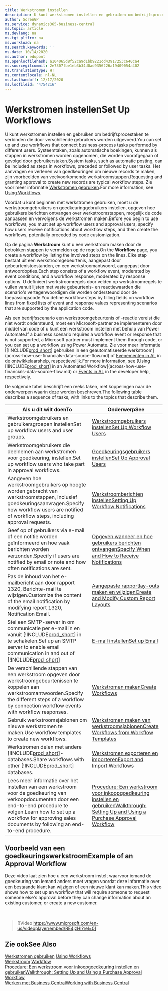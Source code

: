 ```yaml
---
title: Werkstromen instellen
description: U kunt werkstromen instellen en gebruiken om bedrijfsprocestaken te verbinden die door verschillende gebruikers worden uitgevoerd. Lees meer over de verschillende stappen die u moet nemen.
author: SorenGP
ms.service: dynamics365-business-central
ms.topic: article
ms.devlang: na
ms.tgt_pltfrm: na
ms.workload: na
ms.search.keywords: ''
ms.date: 10/14/2020
ms.author: edupont
ms.openlocfilehash: a104065d8f52ca9d1bb9221cd43917253c640ca4
ms.sourcegitcommit: 2e7307fbe1eb3b34d0ad9356226a19409054a402
ms.translationtype: HT
ms.contentlocale: nl-NL
ms.lasthandoff: 12/17/2020
ms.locfileid: "4754216"
---
```

# <a name="set-up-workflows"></a><span data-ttu-id="44145-104">Werkstromen instellen</span><span class="sxs-lookup"><span data-stu-id="44145-104">Set Up Workflows</span></span>

<span data-ttu-id="44145-105">U kunt werkstromen instellen en gebruiken om bedrijfsprocestaken te verbinden die door verschillende gebruikers worden uitgevoerd.</span><span class="sxs-lookup"><span data-stu-id="44145-105">You can set up and use workflows that connect business-process tasks performed by different users.</span></span> <span data-ttu-id="44145-106">Systeemtaken, zoals automatische boekingen, kunnen als stappen in werkstromen worden opgenomen, die worden voorafgegaan of gevolgd door gebruikerstaken.</span><span class="sxs-lookup"><span data-stu-id="44145-106">System tasks, such as automatic posting, can be included as steps in workflows, preceded or followed by user tasks.</span></span> <span data-ttu-id="44145-107">Het aanvragen en verlenen van goedkeuringen om nieuwe records te maken, zijn voorbeelden van veelvoorkomende werkstroomstappen.</span><span class="sxs-lookup"><span data-stu-id="44145-107">Requesting and granting approval to create new records are typical workflow steps.</span></span> <span data-ttu-id="44145-108">Zie voor meer informatie [Werkstromen gebruiken](across-use-workflows.md).</span><span class="sxs-lookup"><span data-stu-id="44145-108">For more information, see [Using Workflows](across-use-workflows.md).</span></span>  

 <span data-ttu-id="44145-109">Voordat u kunt beginnen met werkstromen gebruiken, moet u de werkstroomgebruikers en goedkeuringgebruikers instellen, opgeven hoe gebruikers berichten ontvangen over werkstroomstappen, mogelijk de code aanpassen en vervolgens de werkstromen maken.</span><span class="sxs-lookup"><span data-stu-id="44145-109">Before you begin to use workflows, you must set up workflow users and approval users, specify how users receive notifications about workflow steps, and then create the workflows, potentially preceded by code customization.</span></span>  

 <span data-ttu-id="44145-110">Op de pagina **Werkstroom** kunt u een werkstroom maken door de betrokken stappen te vermelden op de regels.</span><span class="sxs-lookup"><span data-stu-id="44145-110">On the **Workflow** page, you create a workflow by listing the involved steps on the lines.</span></span> <span data-ttu-id="44145-111">Elke stap bestaat uit een werkstroomgebeurtenis, aangepast door gebeurtenistoestanden, en een werkstroomantwoord, aangepast door antwoordopties.</span><span class="sxs-lookup"><span data-stu-id="44145-111">Each step consists of a workflow event, moderated by event conditions, and a workflow response, moderated by response options.</span></span> <span data-ttu-id="44145-112">U definieert werkstroomregels door velden op werkstroomregels te vullen vanuit lijsten met vaste gebeurtenis- en reactiewaarden die scenario's vertegenwoordigen die worden ondersteund door de toepassingscode.</span><span class="sxs-lookup"><span data-stu-id="44145-112">You define workflow steps by filling fields on workflow lines from fixed lists of event and response values representing scenarios that are supported by the application code.</span></span>  

 <span data-ttu-id="44145-113">Als een bedrijfsscenario een werkstroomgebeurtenis of -reactie vereist die niet wordt ondersteund, moet een Microsoft-partner ze implementeren door middel van code of u kunt een werkstroom instellen met behulp van Power Automate.</span><span class="sxs-lookup"><span data-stu-id="44145-113">If a business scenario requires a workflow event or response that is not supported, a Microsoft partner must implement them through code, or you can set up a workflow using Power Automate.</span></span> <span data-ttu-id="44145-114">Zie voor meer informatie [[!INCLUDE[prod_short](includes/prod_short.md)] gebruiken in een geautomatiseerde werkstroom](across-how-use-financials-data-source-flow.md) of [Evenementen in AL](/dynamics365/business-central/dev-itpro/developer/devenv-events-in-al) in de ontwikkelaarshelp, respectievelijk.</span><span class="sxs-lookup"><span data-stu-id="44145-114">For more information, see [Using [!INCLUDE[prod_short](includes/prod_short.md)] in an Automated Workflow](across-how-use-financials-data-source-flow.md) or [Events in AL](/dynamics365/business-central/dev-itpro/developer/devenv-events-in-al) in the developer help, respectively.</span></span>

 <span data-ttu-id="44145-115">De volgende tabel beschrijft een reeks taken, met koppelingen naar de onderwerpen waarin deze worden beschreven.</span><span class="sxs-lookup"><span data-stu-id="44145-115">The following table describes a sequence of tasks, with links to the topics that describe them.</span></span>  

|<span data-ttu-id="44145-116">**Als u dit wilt doen**</span><span class="sxs-lookup"><span data-stu-id="44145-116">**To**</span></span>|<span data-ttu-id="44145-117">**Onderwerp**</span><span class="sxs-lookup"><span data-stu-id="44145-117">**See**</span></span>|  
|------------|-------------|  
|<span data-ttu-id="44145-118">Werkstroomgebruikers en gebruikersgroepen instellen</span><span class="sxs-lookup"><span data-stu-id="44145-118">Set up workflow users and user groups.</span></span>|[<span data-ttu-id="44145-119">Werkstroomgebruikers instellen</span><span class="sxs-lookup"><span data-stu-id="44145-119">Set Up Workflow Users</span></span>](across-how-to-set-up-workflow-users.md)|  
|<span data-ttu-id="44145-120">Werkstroomgebruikers die deelnemen aan werkstromen voor goedkeuring, instellen.</span><span class="sxs-lookup"><span data-stu-id="44145-120">Set up workflow users who take part in approval workflows.</span></span>|[<span data-ttu-id="44145-121">Goedkeuringsgebruikers instellen</span><span class="sxs-lookup"><span data-stu-id="44145-121">Set Up Approval Users</span></span>](across-how-to-set-up-approval-users.md)|  
|<span data-ttu-id="44145-122">Aangeven hoe werkstroomgebruikers op hoogte worden gebracht van werkstroomstappen, inclusief goedkeuringsaanvragen.</span><span class="sxs-lookup"><span data-stu-id="44145-122">Specify how workflow users are notified of workflow steps, including approval requests.</span></span>|[<span data-ttu-id="44145-123">Werkstroomberichten instellen</span><span class="sxs-lookup"><span data-stu-id="44145-123">Setting Up Workflow Notifications</span></span>](across-setting-up-workflow-notifications.md)|  
|<span data-ttu-id="44145-124">Geef op of gebruikers via e-mail of een notitie worden geïnformeerd en hoe vaak berichten worden verzonden.</span><span class="sxs-lookup"><span data-stu-id="44145-124">Specify if users are notified by email or note and how often notifications are sent.</span></span>|[<span data-ttu-id="44145-125">Opgeven wanneer en hoe gebruikers berichten ontvangen</span><span class="sxs-lookup"><span data-stu-id="44145-125">Specify When and How to Receive Notifications</span></span>](across-how-to-specify-when-and-how-to-receive-notifications.md)|  
|<span data-ttu-id="44145-126">Pas de inhoud van het e-mailbericht aan door rapport 1320, Berichte-mail te wijzigen.</span><span class="sxs-lookup"><span data-stu-id="44145-126">Customize the content of the email notification by modifying report 1320, Notification Email.</span></span>|[<span data-ttu-id="44145-127">Aangepaste rapportlay-outs maken en wijzigen</span><span class="sxs-lookup"><span data-stu-id="44145-127">Create and Modify Custom Report Layouts</span></span>](ui-how-create-custom-report-layout.md)|  
|<span data-ttu-id="44145-128">Stel een SMTP-server in om communicatie per e-mail in en vanuit [!INCLUDE[prod_short](includes/prod_short.md)] in te schakelen.</span><span class="sxs-lookup"><span data-stu-id="44145-128">Set up an SMTP server to enable email communication in and out of [!INCLUDE[prod_short](includes/prod_short.md)]</span></span>|[<span data-ttu-id="44145-129">E-mail instellen</span><span class="sxs-lookup"><span data-stu-id="44145-129">Set up Email</span></span>](admin-how-setup-email.md)|
|<span data-ttu-id="44145-130">De verschillende stappen van een werkstroom opgeven door werkstroomgebeurtenissen te koppelen aan werkstroomantwoorden.</span><span class="sxs-lookup"><span data-stu-id="44145-130">Specify the different steps of a workflow by connection workflow events with workflow responses.</span></span>|[<span data-ttu-id="44145-131">Werkstromen maken</span><span class="sxs-lookup"><span data-stu-id="44145-131">Create Workflows</span></span>](across-how-to-create-workflows.md)|  
|<span data-ttu-id="44145-132">Gebruik werkstroomsjablonen om nieuwe werkstromen te maken.</span><span class="sxs-lookup"><span data-stu-id="44145-132">Use workflow templates to create new workflows.</span></span>|[<span data-ttu-id="44145-133">Werkstromen maken van werkstroomsjablonen</span><span class="sxs-lookup"><span data-stu-id="44145-133">Create Workflows from Workflow Templates</span></span>](across-how-to-create-workflows-from-workflow-templates.md)|  
|<span data-ttu-id="44145-134">Werkstromen delen met andere [!INCLUDE[prod_short](includes/prod_short.md)]-databases.</span><span class="sxs-lookup"><span data-stu-id="44145-134">Share workflows with other [!INCLUDE[prod_short](includes/prod_short.md)] databases.</span></span>|[<span data-ttu-id="44145-135">Werkstromen exporteren en importeren</span><span class="sxs-lookup"><span data-stu-id="44145-135">Export and Import Workflows</span></span>](across-how-to-export-and-import-workflows.md)|  
|<span data-ttu-id="44145-136">Lees meer informatie over het instellen van een werkstroom voor de goedkeuring van verkoopdocumenten door een end-to-end procedure te volgen.</span><span class="sxs-lookup"><span data-stu-id="44145-136">Learn how to set up a workflow for approving sales documents by following an end-to-end procedure.</span></span>|[<span data-ttu-id="44145-137">Procedure: Een werkstroom voor inkoopgoedkeuring instellen en gebruiken</span><span class="sxs-lookup"><span data-stu-id="44145-137">Walkthrough: Setting Up and Using a Purchase Approval Workflow</span></span>](walkthrough-setting-up-and-using-a-purchase-approval-workflow.md)|  

## <a name="example-of-an-approval-workflow"></a><span data-ttu-id="44145-138">Voorbeeld van een goedkeuringswerkstroom</span><span class="sxs-lookup"><span data-stu-id="44145-138">Example of an Approval Workflow</span></span>
<span data-ttu-id="44145-139">Deze video laat zien hoe u een werkstroom instelt waarvoor iemand de goedkeuring van iemand anders moet vragen voordat deze informatie over een bestaande klant kan wijzigen of een nieuwe klant kan maken.</span><span class="sxs-lookup"><span data-stu-id="44145-139">This video shows how to set up an workflow that will require someone to request someone else's approval before they can change information about an existing customer, or create a new customer.</span></span>  
<br><br>  

> [!Video https://www.microsoft.com/en-us/videoplayer/embed/RE4jzHI?rel=0]

## <a name="see-also"></a><span data-ttu-id="44145-140">Zie ook</span><span class="sxs-lookup"><span data-stu-id="44145-140">See Also</span></span>  
 <span data-ttu-id="44145-141">[Werkstromen gebruiken](across-use-workflows.md) </span><span class="sxs-lookup"><span data-stu-id="44145-141">[Using Workflows](across-use-workflows.md) </span></span>  
 <span data-ttu-id="44145-142">[Werkstroom](across-workflow.md) </span><span class="sxs-lookup"><span data-stu-id="44145-142">[Workflow](across-workflow.md) </span></span>  
 [<span data-ttu-id="44145-143">Procedure: Een werkstroom voor inkoopgoedkeuring instellen en gebruiken</span><span class="sxs-lookup"><span data-stu-id="44145-143">Walkthrough: Setting Up and Using a Purchase Approval Workflow</span></span>](walkthrough-setting-up-and-using-a-purchase-approval-workflow.md)  
 [<span data-ttu-id="44145-144">Werken met Business Central</span><span class="sxs-lookup"><span data-stu-id="44145-144">Working with Business Central</span></span>](ui-work-product.md)
